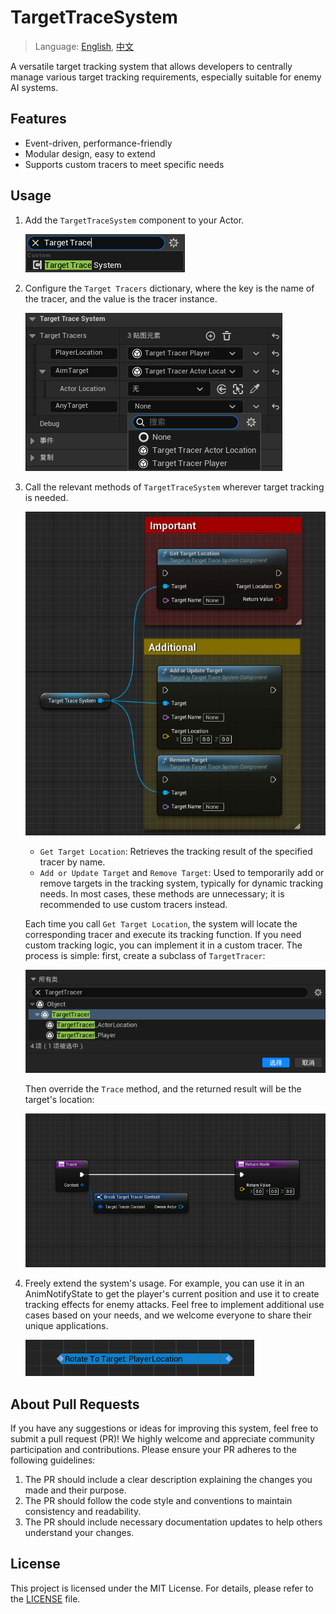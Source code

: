 # TargetTraceSystem
> Language: [English](README.md), [中文](README-CN.md)

A versatile target tracking system that allows developers to centrally manage various target tracking requirements, especially suitable for enemy AI systems.

## Features
- Event-driven, performance-friendly
- Modular design, easy to extend
- Supports custom tracers to meet specific needs

## Usage
1. Add the `TargetTraceSystem` component to your Actor.

    ![](Doc/Img/IMG_AddTargetTraceSystemComponent.png)

2. Configure the `Target Tracers` dictionary, where the key is the name of the tracer, and the value is the tracer instance.

    ![](Doc/Img/IMG_TargetTraceComponentConfig.png)

3. Call the relevant methods of `TargetTraceSystem` wherever target tracking is needed.

    ![](Doc/Img/IMG_TargetTraceComponentFunction.png)

    - `Get Target Location`: Retrieves the tracking result of the specified tracer by name.
    - `Add or Update Target` and `Remove Target`: Used to temporarily add or remove targets in the tracking system, typically for dynamic tracking needs. In most cases, these methods are unnecessary; it is recommended to use custom tracers instead.

    Each time you call `Get Target Location`, the system will locate the corresponding tracer and execute its tracking function. If you need custom tracking logic, you can implement it in a custom tracer. The process is simple: first, create a subclass of `TargetTracer`:

    ![](Doc/Img/IMG_CreateCustomTargetTracer.png)

    Then override the `Trace` method, and the returned result will be the target's location:

    ![](Doc/Img/IMG_OverrideTracerFunction.png)

4. Freely extend the system's usage. For example, you can use it in an AnimNotifyState to get the player's current position and use it to create tracking effects for enemy attacks. Feel free to implement additional use cases based on your needs, and we welcome everyone to share their unique applications.

    ![](Doc/Img/IMG_TargetTraceSystemExample.png)

## About Pull Requests
If you have any suggestions or ideas for improving this system, feel free to submit a pull request (PR)! We highly welcome and appreciate community participation and contributions.
Please ensure your PR adheres to the following guidelines:
1. The PR should include a clear description explaining the changes you made and their purpose.
2. The PR should follow the code style and conventions to maintain consistency and readability.
3. The PR should include necessary documentation updates to help others understand your changes.

## License
This project is licensed under the MIT License. For details, please refer to the [LICENSE](LICENSE) file.